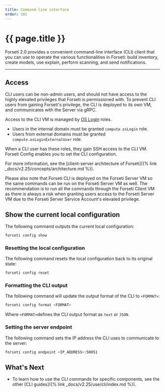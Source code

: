 ```yaml
---
title: Command-line interface
order: 101
---
```


# {{ page.title }}

Forseti 2.0 provides a convenient command-line interface (CLI) client
that you can use to operate the various functionalities in Forseti:
build inventory, create models, use explain, perform scanning, and
send notifications.

---

## Access

CLI users can be non-admin users, and should not have access to the highly
elevated privileges that Forseti is permissioned with. To prevent CLI users
from gaining Forseti's privilege, the CLI is deployed to its own VM,
and communicates with the Server via gRPC.

Access to the CLI VM is managed by [OS Login](https://cloud.google.com/compute/docs/instances/managing-instance-access) roles.

* Users in the internal domain must be granted `compute.osLogin` role.
* Users from external domains must be granted `compute.osLoginExternalUser` role.

When a CLI user has these roles, they gain SSH access to the CLI VM.
Forseti Config enables you to set the CLI configuration.

For more information, see the [client-server architecture of Forseti]({% link _docs/v2.25/concepts/architecture.md %}).

Please also note that Forseti CLI is deployed on the Forseti Server VM so the same commands
can be run on the Forseti Server VM as well. The recommendation is to run all the commands through
the Forseti Client VM as there is always a risk when granting users access to the Forseti 
Server VM due to the Forseti Server Service Account's elevated privilege.

## Show the current local configuration

The following command outputs the current local configuration:

```bash
forseti config show
```

### Resetting the local configuration

The following command resets the local configuration back to its original state:

```bash
forseti config reset
```

### Formatting the CLI output

The following command will update the output format of the CLI to `<FORMAT>`:

```bash
forseti config format <FORMAT>
```

Where `<FORMAT>`defines the CLI output format as `text` or `JSON`.

### Setting the server endpoint

The following command sets the IP address the CLI uses to communicate to the server:

```bash
forseti config endpoint <IP_ADDRESS>:50051
```

## What's Next

*  To learn how to use the CLI commands for specific components, see the other [CLI guides]({% link _docs/v2.25/use/cli/index.md %}).
